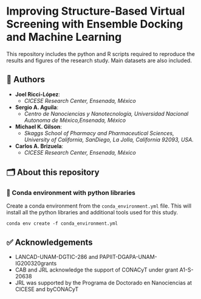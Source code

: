 # Improving Structure-Based Virtual Screening with Ensemble Docking and Machine Learning

This repository includes the python and R scripts required to reproduce the results and figures of the research study. Main datasets are also included. 

## 👥 Authors 

- **Joel Ricci-López**: 
  - *CICESE Research Center, Ensenada, México*
- **Sergio A. Aguila**: 
  - *Centro de Nanociencias y Nanotecnología, Universidad Nacional Autonoma de México,Ensenada, México*
- **Michael K. Gilson**:
  - *Skaggs School of Pharmacy and Pharmaceutical Sciences, University of California, SanDiego, La Jolla, California 92093, USA.*
- **Carlos A. Brizuela**:
  - *CICESE Research Center, Ensenada, México*

## 🗂 About this repository

### 🐍 Conda environment with python libraries

Create a conda environment from the `conda_environment.yml` file. This will install all the python libraries and additional tools used for this study.
```shell
conda env create -f conda_environment.yml
```

## ✅ Acknowledgements

- LANCAD-UNAM-DGTIC-286 and PAPIIT-DGAPA-UNAM-IG200320grants
- CAB  and  JRL  acknowledge  the  support  of  CONACyT  under  grant  A1-S-20638
- JRL  was  supported  by  the  Programa  de  Doctorado  en  Nanociencias  at  CICESE  and  byCONACyT

  
